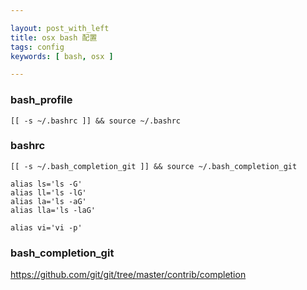 ```yaml
---

layout: post_with_left
title: osx bash 配置
tags: config
keywords: [ bash, osx ]

---
```

### bash_profile

```
[[ -s ~/.bashrc ]] && source ~/.bashrc
```

### bashrc

```
[[ -s ~/.bash_completion_git ]] && source ~/.bash_completion_git

alias ls='ls -G'
alias ll='ls -lG'
alias la='ls -aG'
alias lla='ls -laG'

alias vi='vi -p'
```

### bash_completion\_git

https://github.com/git/git/tree/master/contrib/completion
